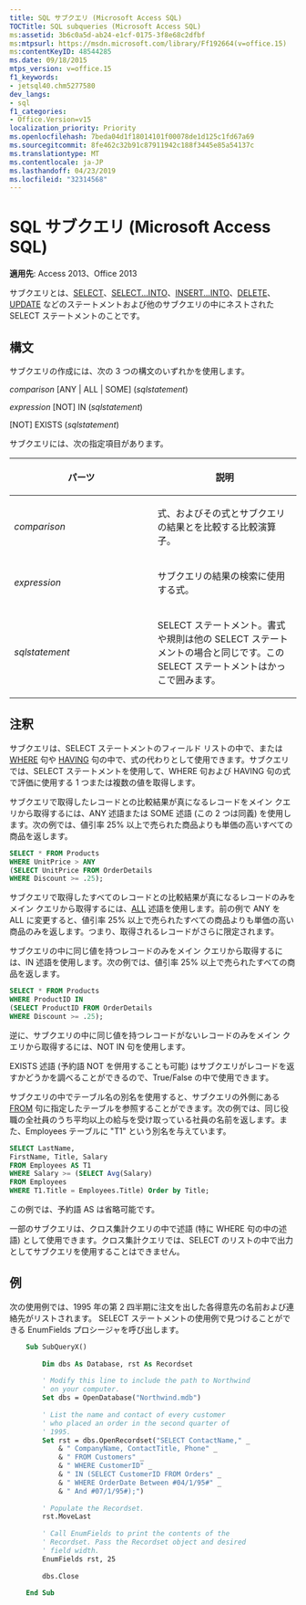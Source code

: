 ```yaml
---
title: SQL サブクエリ (Microsoft Access SQL)
TOCTitle: SQL subqueries (Microsoft Access SQL)
ms:assetid: 3b6c0a5d-ab24-e1cf-0175-3f8e68c2dfbf
ms:mtpsurl: https://msdn.microsoft.com/library/Ff192664(v=office.15)
ms:contentKeyID: 48544285
ms.date: 09/18/2015
mtps_version: v=office.15
f1_keywords:
- jetsql40.chm5277580
dev_langs:
- sql
f1_categories:
- Office.Version=v15
localization_priority: Priority
ms.openlocfilehash: 7beda04d1f18014101f00078de1d125c1fd67a69
ms.sourcegitcommit: 8fe462c32b91c87911942c188f3445e85a54137c
ms.translationtype: MT
ms.contentlocale: ja-JP
ms.lasthandoff: 04/23/2019
ms.locfileid: "32314568"
---
```

# <a name="sql-subqueries-microsoft-access-sql"></a>SQL サブクエリ (Microsoft Access SQL)


**適用先**: Access 2013、Office 2013

サブクエリとは、[SELECT](select-statement-microsoft-access-sql.md)、[SELECT...INTO](select-into-statement-microsoft-access-sql.md)、[INSERT...INTO](insert-into-statement-microsoft-access-sql.md)、[DELETE](delete-statement-microsoft-access-sql.md)、[UPDATE](update-statement-microsoft-access-sql.md) などのステートメントおよび他のサブクエリの中にネストされた SELECT ステートメントのことです。

## <a name="syntax"></a>構文

サブクエリの作成には、次の 3 つの構文のいずれかを使用します。

*comparison* \[ANY | ALL | SOME\] (*sqlstatement*)

*expression* \[NOT\] IN (*sqlstatement*)

\[NOT\] EXISTS (*sqlstatement*)

サブクエリには、次の指定項目があります。

<table>
<colgroup>
<col style="width: 50%" />
<col style="width: 50%" />
</colgroup>
<thead>
<tr class="header">
<th><p>パーツ</p></th>
<th><p>説明</p></th>
</tr>
</thead>
<tbody>
<tr class="odd">
<td><p><em>comparison</em></p></td>
<td><p>式、およびその式とサブクエリの結果とを比較する比較演算子。</p></td>
</tr>
<tr class="even">
<td><p><em>expression</em></p></td>
<td><p>サブクエリの結果の検索に使用する式。</p></td>
</tr>
<tr class="odd">
<td><p><em>sqlstatement</em></p></td>
<td><p>SELECT ステートメント。書式や規則は他の SELECT ステートメントの場合と同じです。この SELECT ステートメントはかっこで囲みます。</p></td>
</tr>
</tbody>
</table>


## <a name="remarks"></a>注釈

サブクエリは、SELECT ステートメントのフィールド リストの中で、または [WHERE](https://docs.microsoft.com/office/vba/access/Concepts/Structured-Query-Language/where-clause-microsoft-access-sql) 句や [HAVING](https://docs.microsoft.com/office/vba/access/concepts/structured-query-language/having-clause-microsoft-access-sql) 句の中で、式の代わりとして使用できます。サブクエリでは、SELECT ステートメントを使用して、WHERE 句および HAVING 句の式で評価に使用する 1 つまたは複数の値を取得します。

サブクエリで取得したレコードとの比較結果が真になるレコードをメイン クエリから取得するには、ANY 述語または SOME 述語 (この 2 つは同義) を使用します。次の例では、値引率 25% 以上で売られた商品よりも単価の高いすべての商品を返します。

```sql
SELECT * FROM Products 
WHERE UnitPrice > ANY 
(SELECT UnitPrice FROM OrderDetails 
WHERE Discount >= .25);
```

サブクエリで取得したすべてのレコードとの比較結果が真になるレコードのみをメイン クエリから取得するには、[ALL](https://docs.microsoft.com/office/vba/access/Concepts/Structured-Query-Language/all-distinct-distinctrow-top-predicates-microsoft-access-sql) 述語を使用します。前の例で ANY を ALL に変更すると、値引率 25% 以上で売られたすべての商品よりも単価の高い商品のみを返します。つまり、取得されるレコードがさらに限定されます。

サブクエリの中に同じ値を持つレコードのみをメイン クエリから取得するには、IN 述語を使用します。次の例では、値引率 25% 以上で売られたすべての商品を返します。

```sql
SELECT * FROM Products 
WHERE ProductID IN 
(SELECT ProductID FROM OrderDetails 
WHERE Discount >= .25);
```

逆に、サブクエリの中に同じ値を持つレコードがないレコードのみをメイン クエリから取得するには、NOT IN 句を使用します。

EXISTS 述語 (予約語 NOT を併用することも可能) はサブクエリがレコードを返すかどうかを調べることができるので、True/False の中で使用できます。

サブクエリの中でテーブル名の別名を使用すると、サブクエリの外側にある [FROM](https://docs.microsoft.com/office/vba/access/Concepts/Structured-Query-Language/from-clause-microsoft-access-sql) 句に指定したテーブルを参照することができます。次の例では、同じ役職の全社員のうち平均以上の給与を受け取っている社員の名前を返します。また、Employees テーブルに "T1" という別名を与えています。

```sql
SELECT LastName,
FirstName, Title, Salary 
FROM Employees AS T1 
WHERE Salary >= (SELECT Avg(Salary) 
FROM Employees 
WHERE T1.Title = Employees.Title) Order by Title;
```

この例では、予約語 AS は省略可能です。

一部のサブクエリは、クロス集計クエリの中で述語 (特に WHERE 句の中の述語) として使用できます。クロス集計クエリでは、SELECT のリストの中で出力としてサブクエリを使用することはできません。

## <a name="example"></a>例

次の使用例では、1995 年の第 2 四半期に注文を出した各得意先の名前および連絡先がリストされます。 SELECT ステートメントの使用例で見つけることができる EnumFields プロシージャを呼び出します。

```vb
    Sub SubQueryX() 
     
        Dim dbs As Database, rst As Recordset 
     
        ' Modify this line to include the path to Northwind 
        ' on your computer. 
        Set dbs = OpenDatabase("Northwind.mdb") 
         
        ' List the name and contact of every customer  
        ' who placed an order in the second quarter of 
        ' 1995. 
        Set rst = dbs.OpenRecordset("SELECT ContactName," _ 
            & " CompanyName, ContactTitle, Phone" _ 
            & " FROM Customers" _ 
            & " WHERE CustomerID" _ 
            & " IN (SELECT CustomerID FROM Orders" _ 
            & " WHERE OrderDate Between #04/1/95#" _ 
            & " And #07/1/95#);") 
         
        ' Populate the Recordset. 
        rst.MoveLast 
         
        ' Call EnumFields to print the contents of the  
        ' Recordset. Pass the Recordset object and desired 
        ' field width. 
        EnumFields rst, 25 
     
        dbs.Close 
     
    End Sub
```
